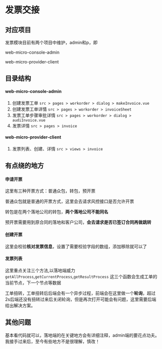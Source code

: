 # 发票交接

## 对应项目
发票模块目前有两个项目中维护，admin和p，即

web-micro-console-admin

web-micro-provider-client

## 目录结构

#### web-micro-console-admin

1. 创建发票工单
`src > pages > workorder > dialog > makeInvoice.vue`
2. 创建发票工单详情
`src > pages > workorder > invoiceSheet`
3. 发票工单步骤审批详情
`src > pages > workorder > dialog > audiInvoice.vue`
4. 发票详情
`src > pages > invoice`

#### web-micro-provider-client
1. 发票列表、创建、详情
`src > views > invoice`

## 有点绕的地方

#### 申请开票

这里有三种开票方式：普通众包，转包，预开票

普通众包就是普通的开票方式，这里会去请求风控接口是否允许开票

转包是在两个落地公司的转包，**两个落地公司不能同名**

预开票需要用到原合同的落地和客户公司，**会去请求是否已签订合同再做跳转**

#### 创建开票

这里会校验**核对发票信息**，设置了需要校验字段的数组，添加移除就可以了

#### 发票列表

这里重点关注三个方法,以落地端威力
`getAllProcess`,`getCurrentProcess`,`getResultProcess`
这三个函数会生成工单的当前节点，下一个节点等数据

工单扭转，工单扭转后后端会有一个异步过程，前端会在这里做一个**轮询**，超过2s后端还没有扭转过来后关闭轮询，但是再次打开可能会有问题，这里需要后端给出解决方案。

## 其他问题
基本看代码就可以，落地端的在关键地方会有详细注释，admin端的要花点功夫。我接手过来后，至今有些地方不是很理解，慎改！